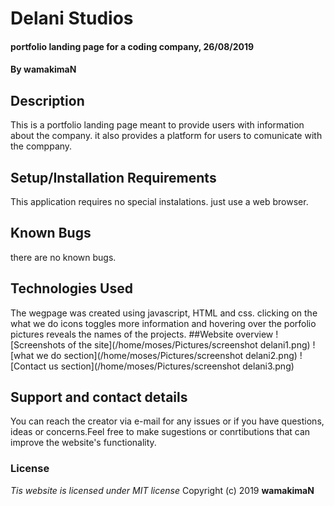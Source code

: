 # Delani Studios
#### portfolio landing page for a coding company, 26/08/2019
#### By **wamakimaN**
## Description
This is a portfolio landing page meant to provide users with information about the company. it also provides a platform for users to comunicate with the comppany.
## Setup/Installation Requirements
This application requires no special instalations. just use a web browser.
## Known Bugs
there are no known bugs.
## Technologies Used
The wegpage was created using javascript, HTML and css.
clicking on the what we do icons toggles more information and hovering over the porfolio pictures reveals the names of the projects.
##Website overview
![Screenshots of the site](/home/moses/Pictures/screenshot delani1.png)
![what we do section](/home/moses/Pictures/screenshot delani2.png)
![Contact us section](/home/moses/Pictures/screenshot delani3.png)
## Support and contact details
You can reach the creator via e-mail for any issues or if you have questions, ideas or concerns.Feel free to make sugestions or conrtibutions that can improve the website's functionality.
### License
*Tis website is licensed under MIT license*
Copyright (c) 2019 **wamakimaN**
  

